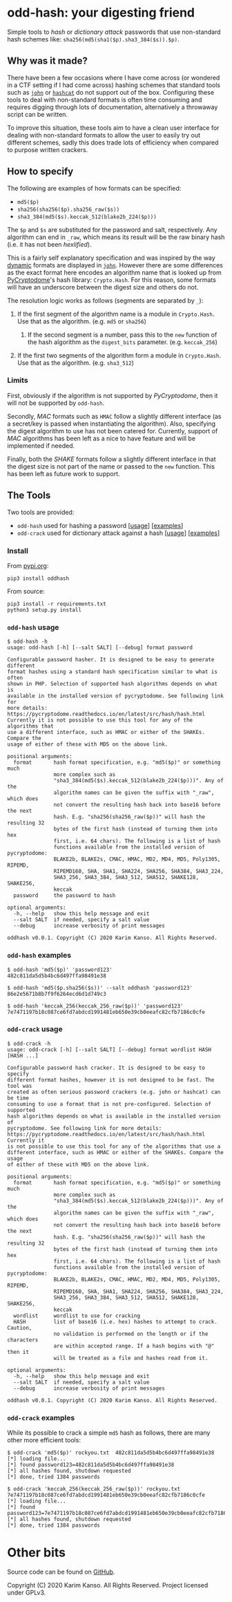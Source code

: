 # odd-hash: your digesting friend

Simple tools to *hash* or *dictionary attack* passwords that use
non-standard hash schemes like:
`sha256(md5(sha1($p).sha3_384($s)).$p)`.

## Why was it made?

There have been a few occasions where I have come across (or wondered
in a CTF setting if I had come across) hashing schemes that standard
tools such as [`john`][john] or [`hashcat`][hashcat] do not support
out of the box. Configuring these tools to deal with non-standard
formats is often time consuming and requires digging through lots of
documentation, alternatively a throwaway script can be written.

To improve this situation, these tools aim to have a clean user
interface for dealing with non-standard formats to allow the user to
easily try out different schemes, sadly this does trade lots of
efficiency when compared to purpose written crackers.

## How to specify

The following are examples of how formats can be specified:

* `md5($p)`
* `sha256(sha256($p).sha256_raw($s))`
* `sha3_384(md5($s).keccak_512(blake2b_224($p)))`

The `$p` and `$s` are substituted for the password and salt,
respectively. Any algorithm can end in `_raw`, which means its result
will be the raw binary hash (i.e. it has not been *hexlified*).

This is a fairly self explanatory specification and was inspired by
the way [dynamic][john-dynamic] formats are displayed in
[`john`][john]. However there are some differences as the exact format
here encodes an algorithm name that is looked up from
[PyCryptodome][pycryptodome-hash]'s hash library: `Crypto.Hash`. For
this reason, some formats will have an underscore between the digest
size and others do not.

The resolution logic works as follows (segments are separated by `_`):

1. If the first segment of the algorithm name is a module in
   `Crypto.Hash`. Use that as the algorithm. (e.g. `md5` or `sha256`)
   
    1. If the second segment is a number, pass this to the `new`
       function of the hash algorithm as the `digest_bits`
       parameter. (e.g. `keccak_256`)
       
2. If the first two segments of the algorithm form a module in
   `Crypto.Hash`. Use that as the algorithm. (e.g. `sha3_512`)

### Limits

First, obviously if the algorithm is not supported by *PyCryptodome*,
then it will not be supported by `odd-hash`.

Secondly, *MAC* formats such as `HMAC` follow a slightly different
interface (as a secret/key is passed when instantiating the
algorithm). Also, specifying the digest algorithm to use has not been
catered for. Currently, support of *MAC* algorithms has been left as a
nice to have feature and will be implemented if needed.

Finally, both the *SHAKE* formats follow a slightly different
interface in that the digest size is not part of the name or passed to
the `new` function. This has been left as future work to support.

## The Tools

Two tools are provided:

* `odd-hash` used for hashing a password [[usage](#odd-hash-usage)] [[examples](#odd-hash-examples)]
* `odd-crack` used for dictionary attack against a hash [[usage](#odd-crack-usage)] [[examples](#odd-crack-examples)]

### Install

From [pypi.org][pypi]:

```
pip3 install oddhash
```

From source:

```
pip3 install -r requirements.txt
python3 setup.py install
```

### `odd-hash` usage

```
$ odd-hash -h
usage: odd-hash [-h] [--salt SALT] [--debug] format password

Configurable password hasher. It is designed to be easy to generate different
format hashes using a standard hash specification similar to what is often
shown in PHP. Selection of supported hash algorithms depends on what is
available in the installed version of pycryptodome. See following link for
more details: https://pycryptodome.readthedocs.io/en/latest/src/hash/hash.html
Currently it is not possible to use this tool for any of the algorithms that
use a different interface, such as HMAC or either of the SHAKEs. Compare the
usage of either of these with MD5 on the above link.

positional arguments:
  format       hash format specification, e.g. "md5($p)" or something much
               more complex such as
               "sha3_384(md5($s).keccak_512(blake2b_224($p)))". Any of the
               algorithm names can be given the suffix with "_raw", which does
               not convert the resulting hash back into base16 before the next
               hash. E.g. "sha256(sha256_raw($p))" will hash the resulting 32
               bytes of the first hash (instead of turning them into hex
               first, i.e. 64 chars). The following is a list of hash
               functions available from the installed version of pycryptodome:
               BLAKE2b, BLAKE2s, CMAC, HMAC, MD2, MD4, MD5, Poly1305, RIPEMD,
               RIPEMD160, SHA, SHA1, SHA224, SHA256, SHA384, SHA3_224,
               SHA3_256, SHA3_384, SHA3_512, SHA512, SHAKE128, SHAKE256,
               keccak
  password     the password to hash

optional arguments:
  -h, --help   show this help message and exit
  --salt SALT  if needed, specify a salt value
  --debug      increase verbosity of print messages

oddhash v0.0.1. Copyright (C) 2020 Karim Kanso. All Rights Reserved.
```

### `odd-hash` examples


```
$ odd-hash 'md5($p)' 'password123'
482c811da5d5b4bc6d497ffa98491e38
```

```
$ odd-hash 'md5($p.sha256($s))' --salt oddhash 'password123'
86e2e5671b8b7f9f6264ecd6d1d749c3
```

```
$ odd-hash 'keccak_256(keccak_256_raw($p))' 'password123'
7e7471197b18c087ce6fd7abdcd1991481eb650e39cb0eeafc82cfb7186c0cfe
```

### `odd-crack` usage

```
$ odd-crack -h
usage: odd-crack [-h] [--salt SALT] [--debug] format wordlist HASH [HASH ...]

Configurable password hash cracker. It is designed to be easy to specify
different format hashes, however it is not designed to be fast. The tool was
created as often serious password crackers (e.g. john or hashcat) can be time
consuming to use a format that is not pre-configured. Selection of supported
hash algorithms depends on what is available in the installed version of
pycryptodome. See following link for more details:
https://pycryptodome.readthedocs.io/en/latest/src/hash/hash.html Currently it
is not possible to use this tool for any of the algorithms that use a
different interface, such as HMAC or either of the SHAKEs. Compare the usage
of either of these with MD5 on the above link.

positional arguments:
  format       hash format specification, e.g. "md5($p)" or something much
               more complex such as
               "sha3_384(md5($s).keccak_512(blake2b_224($p)))". Any of the
               algorithm names can be given the suffix with "_raw", which does
               not convert the resulting hash back into base16 before the next
               hash. E.g. "sha256(sha256_raw($p))" will hash the resulting 32
               bytes of the first hash (instead of turning them into hex
               first, i.e. 64 chars). The following is a list of hash
               functions available from the installed version of pycryptodome:
               BLAKE2b, BLAKE2s, CMAC, HMAC, MD2, MD4, MD5, Poly1305, RIPEMD,
               RIPEMD160, SHA, SHA1, SHA224, SHA256, SHA384, SHA3_224,
               SHA3_256, SHA3_384, SHA3_512, SHA512, SHAKE128, SHAKE256,
               keccak
  wordlist     wordlist to use for cracking
  HASH         list of base16 (i.e. hex) hashes to attempt to crack. Caution,
               no validation is performed on the length or if the characters
               are within accepted range. If a hash begins with "@" then it
               will be treated as a file and hashes read from it.

optional arguments:
  -h, --help   show this help message and exit
  --salt SALT  if needed, specify a salt value
  --debug      increase verbosity of print messages

oddhash v0.0.1. Copyright (C) 2020 Karim Kanso. All Rights Reserved.
```

### `odd-crack` examples

While its possible to crack a simple `md5` hash as follows, there are
many other more efficient tools:

```
$ odd-crack 'md5($p)' rockyou.txt  482c811da5d5b4bc6d497ffa98491e38
[*] loading file...
[*] found password123=482c811da5d5b4bc6d497ffa98491e38
[*] all hashes found, shutdown requested
[*] done, tried 1384 passwords
```

```
$ odd-crack 'keccak_256(keccak_256_raw($p))' rockyou.txt 7e7471197b18c087ce6fd7abdcd1991481eb650e39cb0eeafc82cfb7186c0cfe
[*] loading file...
[*] found password123=7e7471197b18c087ce6fd7abdcd1991481eb650e39cb0eeafc82cfb7186c0cfe
[*] all hashes found, shutdown requested
[*] done, tried 1384 passwords
```


# Other bits

Source code can be found on [GitHub][oddhash].

Copyright (C) 2020 Karim Kanso. All Rights Reserved. Project licensed under GPLv3.


[john]: https://www.openwall.com/john/ "John the Ripper password cracker"
[hashcat]: https://hashcat.net/hashcat/ "hashcat: advanced password recovery"
[john-dynamic]: https://github.com/magnumripper/JohnTheRipper/blob/bleeding-jumbo/doc/DYNAMIC "GitHub.com: John the Ripper Dynamic Mode Documentation"
[pycryptodome-hash]: https://pycryptodome.readthedocs.io/en/latest/src/hash/hash.html "pycryptodome.readthedocs.io: Crypto.Hash package documentation"
[oddhash]: https://github.com/kazkansouh/odd-hash "GitHub.com: odd-hash"
[pypi]: https://pypi.org/project/oddhash/ "PyPI: oddhash"
